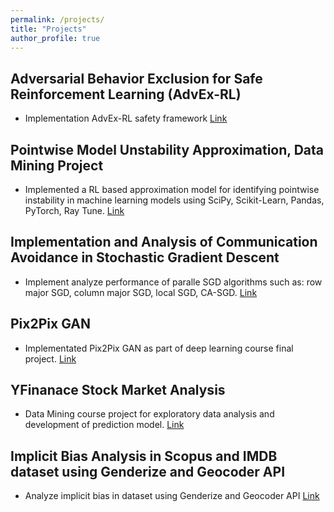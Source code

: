 ```yaml
---
permalink: /projects/
title: "Projects"
author_profile: true
---
```

## Adversarial Behavior Exclusion for Safe Reinforcement Learning (AdvEx-RL)
- Implementation AdvEx-RL safety framework [Link](https://github.com/asifurrahman1/AdvEx-RL)
## Pointwise Model Unstability Approximation, Data Mining Project
- Implemented a RL based approximation model for identifying pointwise instability in machine learning models using
SciPy, Scikit-Learn, Pandas, PyTorch, Ray Tune. [Link]()
## Implementation and Analysis of Communication Avoidance in Stochastic Gradient Descent
- Implement analyze performance of paralle SGD algorithms such as: row major SGD, column major SGD, local SGD, CA-SGD. [Link](https://github.com/asifurrahman1/Advance_Parallel_computing_final_project)
## Pix2Pix GAN
- Implementated Pix2Pix GAN as part of deep learning course final project. [Link](https://github.com/asifurrahman1/Pix2PixCGAN)
## YFinanace Stock Market Analysis
- Data Mining course project for exploratory data analysis and development of prediction model. [Link](https://github.com/asifurrahman1/DM_Project4_stock_market_analysis)
## Implicit Bias Analysis in Scopus and IMDB dataset using Genderize and Geocoder API
- Analyze implicit bias in dataset using Genderize and Geocoder API [Link](https://github.com/asifurrahman1/DM_project5_fairness_finding_implicit_bias_in_imdb_movie_and_scopus_dataset_genderize-geocoder)



